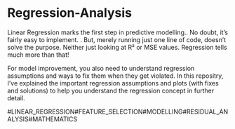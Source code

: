 # Regression-Analysis

Linear Regression marks the first step in predictive modelling.. No doubt, it’s fairly easy to implement. . But, merely running just one line of code, doesn’t solve the purpose. Neither just looking at R² or MSE values. Regression tells much more than that!

For model improvement, you also need to understand regression assumptions and ways to fix them when they get violated.
In this repositry, I’ve explained the important regression assumptions and plots (with fixes and solutions) to help you understand the regression concept in further detail.

#LINEAR_REGRESSION#FEATURE_SELECTION#MODELLING#RESIDUAL_ANALYSIS#MATHEMATICS
